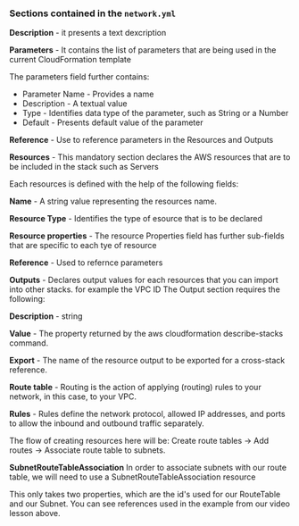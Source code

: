 ### Sections contained in the ```network.yml```

**Description** - it presents a text dexcription

**Parameters** - It contains the list of parameters that are being used in the current CloudFormation template

The parameters field further contains:

- Parameter Name - Provides a name 
- Description - A textual value
- Type - Identifies data type of the parameter, such as String or a Number
- Default - Presents default value of the parameter

**Reference** - Use to reference parameters in the Resources and Outputs

**Resources** - This mandatory section declares the AWS resources that are to be included in the stack such as Servers

Each resources is defined with the help of the following fields:

**Name** - A string value representing the resources name.  

**Resource Type** - Identifies the type of esource that is to be declared

**Resource properties** - The resource Properties field has further sub-fields that are specific to each tye of resource

**Reference** - Used to refernce parameters

**Outputs** - Declares output values for each resources that you can import into other stacks. for example the VPC ID 
 The Output section requires the following:
 
 **Description** - string
 
**Value** - The property returned by the aws cloudformation describe-stacks command.

**Export** - The name of the resource output to be exported for a cross-stack reference.

**Route table** - Routing is the action of applying (routing) rules to your network, in this case, to your VPC. 

**Rules** - Rules define the network protocol, allowed IP addresses, and ports to allow the inbound and outbound traffic separately. 

The flow of creating resources here will be: Create route tables → Add routes → Associate route table to subnets.

**SubnetRouteTableAssociation**
In order to associate subnets with our route table, we will need to use a SubnetRouteTableAssociation resource 

This only takes two properties, which are the id's used for our RouteTable and our Subnet. You can see references used in the example from our video lesson above.

